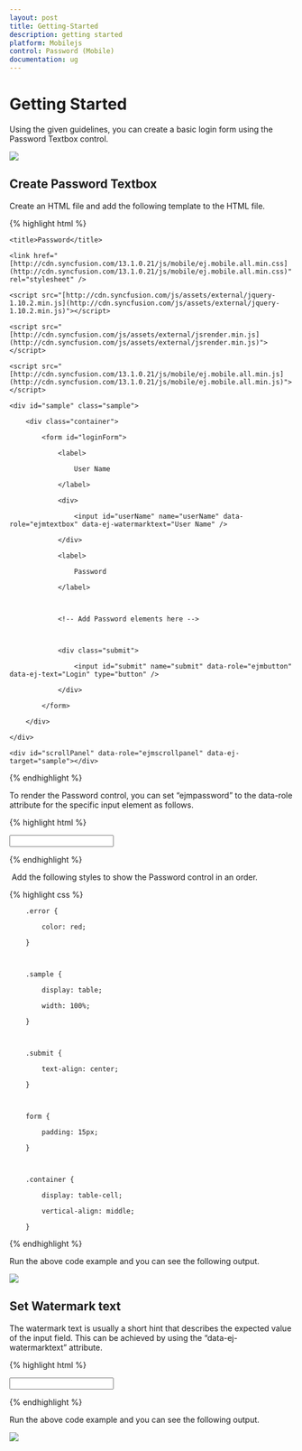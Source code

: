 ```yaml
---
layout: post
title: Getting-Started
description: getting started
platform: Mobilejs
control: Password (Mobile)
documentation: ug
---
```


# Getting Started

Using the given guidelines, you can create a basic login form using the Password Textbox control.

![](Getting-Started_images/Getting-Started_img1.png)


## Create Password Textbox

Create an HTML file and add the following template to the HTML file.

{% highlight html %}

<!DOCTYPE html>

<html>

<head>

    <title>Password</title>

<meta name="viewport" content="width=device-width, initial-scale=1.0,maximum-scale=1.0, user-scalable=no" />

    <link href="[http://cdn.syncfusion.com/13.1.0.21/js/mobile/ej.mobile.all.min.css](http://cdn.syncfusion.com/13.1.0.21/js/mobile/ej.mobile.all.min.css)" rel="stylesheet" />

    <script src="[http://cdn.syncfusion.com/js/assets/external/jquery-1.10.2.min.js](http://cdn.syncfusion.com/js/assets/external/jquery-1.10.2.min.js)"></script>

    <script src="[http://cdn.syncfusion.com/js/assets/external/jsrender.min.js](http://cdn.syncfusion.com/js/assets/external/jsrender.min.js)"></script>

    <script src="[http://cdn.syncfusion.com/13.1.0.21/js/mobile/ej.mobile.all.min.js](http://cdn.syncfusion.com/13.1.0.21/js/mobile/ej.mobile.all.min.js)"></script>

</head>

<body>



<div id="header" data-role="ejmheader" data-ej-position="normal" data-ej-title="Login"></div>

    <div id="sample" class="sample">

        <div class="container">

            <form id="loginForm">

                <label>

                    User Name

                </label>

                <div>

                    <input id="userName" name="userName" data-role="ejmtextbox" data-ej-watermarktext="User Name" />                    

                </div>

                <label>

                    Password

                </label>



                <!-- Add Password elements here -->



                <div class="submit">

                    <input id="submit" name="submit" data-role="ejmbutton" data-ej-text="Login" type="button" />

                </div>

            </form>

        </div>

    </div>

    <div id="scrollPanel" data-role="ejmscrollpanel" data-ej-target="sample"></div>



</body>
</html>



{% endhighlight %}

To render the Password control, you can set “ejmpassword” to the data-role attribute for the specific input element as follows.                                   

{% highlight html %}

<!-- Password elements -->

<div>

<input name="password" id="password" data-role="ejmpassword" />

</div>


{% endhighlight %}

 Add the following styles to show the Password control in an order.

{% highlight css %}

        .error {

            color: red;

        }



        .sample {

            display: table;

            width: 100%;

        }



        .submit {

            text-align: center;

        }



        form {

            padding: 15px;

        }



        .container {

            display: table-cell;

            vertical-align: middle;

        }



{% endhighlight %}

Run the above code example and you can see the following output.

![](Getting-Started_images/Getting-Started_img2.png)



## Set Watermark text

The watermark text is usually a short hint that describes the expected value of the input field. This can be achieved by using the “data-ej-watermarktext” attribute.

{% highlight html %}


<input name="password" id="password" data-role="ejmpassword" data-ej-watermarktext="Password" />




{% endhighlight %}

Run the above code example and you can see the following output.

![](Getting-Started_images/Getting-Started_img3.png)




